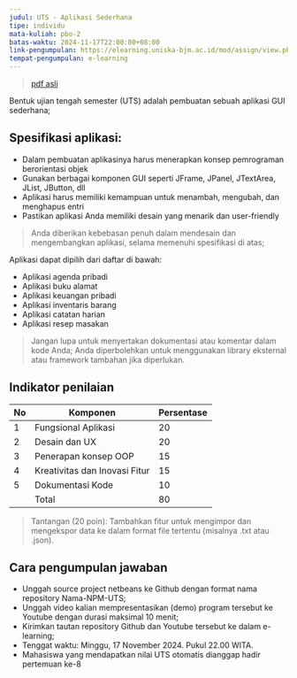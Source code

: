 ```yaml
---
judul: UTS - Aplikasi Sederhana
tipe: individu
mata-kuliah: pbo-2
batas-waktu: 2024-11-17T22:00:00+08:00
link-pengumpulan: https://elearning.uniska-bjm.ac.id/mod/assign/view.php?id=38901
tempat-pengumpulan: e-learning
---
```


> [pdf asli](https://b.catgirlsare.sexy/FAFYmvHdSOgs.pdf)

Bentuk ujian tengah semester (UTS) adalah pembuatan sebuah aplikasi GUI sederhana;

## Spesifikasi aplikasi:

- Dalam pembuatan aplikasinya harus menerapkan konsep pemrograman berorientasi objek
- Gunakan berbagai komponen GUI seperti JFrame, JPanel, JTextArea, JList, JButton, dll
- Aplikasi harus memiliki kemampuan untuk menambah, mengubah, dan menghapus entri
- Pastikan aplikasi Anda memiliki desain yang menarik dan user-friendly

> Anda diberikan kebebasan penuh dalam mendesain dan mengembangkan aplikasi, selama memenuhi spesifikasi di atas;

Aplikasi dapat dipilih dari daftar di bawah:

- Aplikasi agenda pribadi
- Aplikasi buku alamat
- Aplikasi keuangan pribadi
- Aplikasi inventaris barang
- Aplikasi catatan harian
- Aplikasi resep masakan

> Jangan lupa untuk menyertakan dokumentasi atau komentar dalam kode Anda;
> Anda diperbolehkan untuk menggunakan library eksternal atau framework tambahan jika diperlukan.

## Indikator penilaian

| No  | Komponen                      | Persentase |
| --- | ----------------------------- | ---------- |
| 1   | Fungsional Aplikasi           | 20         |
| 2   | Desain dan UX                 | 20         |
| 3   | Penerapan konsep OOP          | 15         |
| 4   | Kreativitas dan Inovasi Fitur | 15         |
| 5   | Dokumentasi Kode              | 10         |
|     | Total                         | 80         |

> Tantangan (20 poin): Tambahkan fitur untuk mengimpor dan mengekspor data ke dalam format file tertentu (misalnya .txt atau .json).

## Cara pengumpulan jawaban

- Unggah source project netbeans ke Github dengan format nama repository Nama-NPM-UTS;
- Unggah video kalian mempresentasikan (demo) program tersebut ke Youtube dengan durasi maksimal 10 menit;
- Kirimkan tautan repository Github dan Youtube tersebut ke dalam e-learning;
- Tenggat waktu: Minggu, 17 November 2024. Pukul 22.00 WITA.
- Mahasiswa yang mendapatkan nilai UTS otomatis dianggap hadir pertemuan ke-8
